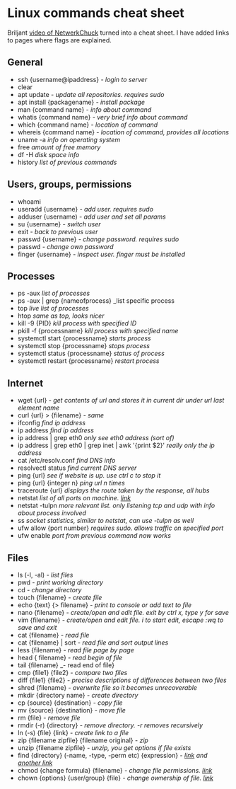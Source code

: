 # Linux commands cheat sheet

Briljant [video of NetwerkChuck](https://www.youtube.com/watch?v=gd7BXuUQ91w) turned into a cheat sheet. I have added links to pages where flags are explained.

## General

- ssh {username@ipaddress} _- login to server_
- clear
- apt update _- update all repositories. requires sudo_
- apt install {packagename} _- install package_
- man {command name} _- info about command_
- whatis {command name} _- very brief info about command_
- which {command name} _- location of command_
- whereis {command name} _- location of command, provides all locations_
- uname -a _info on operating system_
- free _amount of free memory_
- df -H _disk space info_
- history _list of previous commands_

## Users, groups, permissions

- whoami
- useradd {username} _- add user. requires sudo_
- adduser {username) _- add user and set all params_
- su {username} _- switch user_
- exit _- back to previous user_
- passwd {username} _- change password. requires sudo_
- passwd _- change own password_
- finger {username} _- inspect user. finger must be installed_

## Processes

- ps -aux _list of processes_
- ps -aux | grep {nameofprocess} _list specific process
- top _live list of processes_
- htop _same as top, looks nicer_
- kill -9 {PID} _kill process with specified ID_
- pkill -f {processname} _kill process with specified name_
- systemctl start {processname} _starts process_
- systemctl stop {processname} _stops process_
- systemctl status {processname} _status of process_
- systemctl restart {processname} _restart process_

## Internet

- wget {url} _- get contents of url and stores it in current dir under url last element name_
- curl {url} > {filename} _- same_
- ifconfig _find ip address_
- ip address _find ip address_
- ip address | grep eth0 _only see eth0 address (sort of)_
- ip address | grep eth0 | grep inet | awk '{print $2}' _really only the ip address_
- cat /etc/resolv.conf _find DNS info_
- resolvectl status _find current DNS server_
- ping {url} _see if website is up. use ctrl c to stop it_
- ping {url} {integer n} _ping url n times_
- traceroute {url} _displays the route taken by the response, all hubs_
- netstat _list of all ports on machine. [link](https://www.geeksforgeeks.org/linux-unix/netstat-command-linux/)_
- netstat -tulpn _more relevant list. only listening tcp and udp with info about process involved_
- ss _socket statistics, similar to netstat, can use -tulpn as well_
- ufw allow {port number} _requires sudo. allows traffic on specified port_
- ufw enable _port from previous command now works_

## Files

- ls (-l, -al)  _- list files_
- pwd  _- print working directory_
- cd  _- change directory_
- touch {filename}  _- create file_
- echo {text} {> filename}  _- print to console or add text to file_
- nano {filename}  _- create/open and edit file. exit by ctrl x, type y for save_
- vim {filename} _- create/open and edit file. i to start edit, escape :wq to save and exit_
- cat {filename} _- read file_
- cat {filename} | sort _- read file and sort output lines_
- less {filename} _- read file page by page_
- head { filename} _- read begin of file_
- tail {filename} _- read end of file}
- cmp {file1} {file2} _- compare two files_
- diff {file1} {file2} _- precise descriptions of differences between two files_
- shred {filename} _- overwrite file so it becomes unrecoverable_
- mkdir {directory name} _- create directory_
- cp {source} {destination} _- copy file_
- mv {source} {destination} _- move file_
- rm {file} _- remove file_
- rmdir (-r) {directory} _- remove directory. -r removes recursively_
- ln (-s) {file} {link} _- create link to a file_
- zip {filename zipfile} {filename original} _- zip_
- unzip {filename zipfile} _- unzip, you get options if file exists_
- find {directory} (-name, -type, -perm etc) {expression} _- [link](https://www.redhat.com/en/blog/linux-find-command) and [another link](https://help.ubuntu.com/community/find)_
- chmod {change formula} {filename} _- change file permissions. [link](https://www.digitalocean.com/community/tutorials/how-to-set-permissions-linux)_
- chown {options} {user/group} {file} _- change ownership of file. [link](https://linuxize.com/post/linux-chown-command/)_



